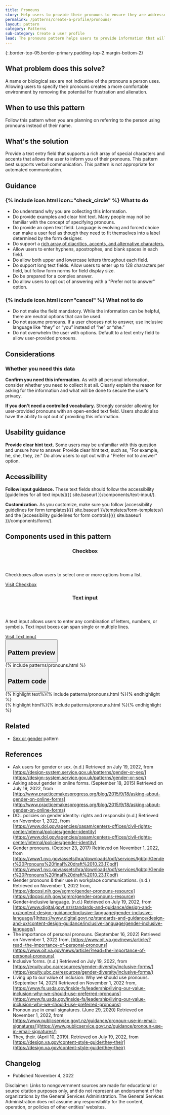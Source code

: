 ```yaml
---
title: Pronouns
story: Help users to provide their pronouns to ensure they are addressed in the manner they prefer
permalink: /patterns/create-a-profile/pronouns/
layout: pattern
category: Patterns
sub-category: Create a user profile
lead: The pronouns pattern helps users to provide information that will allow them to feel confident they will be addressed with the pronouns they use.
---
```


{:.border-top-05.border-primary.padding-top-2.margin-bottom-2}

## What problem does this solve?
A name or biological sex are not indicative of the pronouns a person uses. Allowing users to specify their pronouns creates a more comfortable environment by removing the potential for frustration and alienation.
 
## When to use this pattern 
Follow this pattern when you are planning on referring to the person using pronouns instead of their name.

## What's the solution
Provide a text entry field that supports a rich array of special characters and accents that allows the user to inform you of their pronouns. This pattern best supports verbal communication. This pattern is not appropriate for automated communication.

## Guidance

<div class="grid-row grid-gap-3">
  <div class="tablet:grid-col-5">
    <div class="do-dont">
      <div class="do-dont__do">
        <h3 class="do-dont__heading">
          {% include icon.html icon="check_circle" %}
          What to do
        </h3>
        <div class="do-dont__content">
          <ul>
            <li>Do understand why you are collecting this information.</li>
            <li>Do provide examples and clear hint text. Many people may not be familiar with the concept of specifying pronouns.</li>
            <li>Do provide an open text field. Language is evolving and forced choice can make a user feel as though they need to fit themselves into a label determined by the form designer.</li>
            <li>Do support a <a href="https://web.library.yale.edu/cataloging/music/diacrit">rich array of diacritics, accents, and alternative characters.</a></li>
            <li>Allow users to enter hyphens, apostrophes, and blank spaces in each field.</li>
            <li>Do allow both upper and lowercase letters throughout each field.</li>
            <li>Do support long text fields. Allow users to enter up to 128 characters per field, but follow form norms for field display size.</li>
            <li>Do be prepared for a complex answer.</li>
            <li>Do allow users to opt out of answering with a "Prefer not to answer" option.</li>
          </ul> 
        </div>
      </div>
    </div>
  </div>
  <div class="tablet:grid-col-5">
    <div class="do-dont__dont">
      <h3 class="do-dont__heading">
        {% include icon.html icon="cancel" %}
        What not to do
      </h3>
      <div class="do-dont__content">
          <ul>
            <li>Do not make the field mandatory. While the information can be helpful, there are neutral options that can be used.</li>
            <li>Do not assume pronouns. If a user chooses not to answer, use inclusive language like “they” or “you” instead of “he” or “she.”</li>
            <li>Do not overwhelm the user with options. Default to a text entry field to allow user-provided pronouns.</li>
          </ul>
      </div>
    </div>
  </div>
</div>

## Considerations
### Whether you need this data
<strong>Confirm you need this information.</strong> As with all personal information, consider whether you need to collect it at all. Clearly explain the reason for asking for the information and what will be done to secure the user’s privacy. 

<strong>If you don't need a controlled vocabulary.</strong> Strongly consider allowing for user-provided pronouns with an open-ended text field. Users should also have the ability to opt out of providing this information.

## Usability guidance

<strong>Provide clear hint text.</strong> Some users may be unfamiliar with this question and unsure how to answer. Provide clear hint text, such as, "For example, he, she, they, ze." Do allow users to opt out with a "Prefer not to answer" option.

## Accessibility

<strong>Follow input guidance.</strong> These text fields should follow the accessibility [guidelines for all text inputs]({{ site.baseurl }}/components/text-input/). 

<strong>Customization.</strong> As you customize, make sure you follow [accessibility guidelines for form templates]({{ site.baseurl }}/templates/form-templates/) and the [accessibility guidelines for form controls]({{ site.baseurl }}/components/form/).

## Components used in this pattern

<div class="usa-card-group flex-row margin-top-2">
  <div
  class="usa-card site-component-card grid-col-4 tablet:grid-col-4 margin-bottom-2"
  role="region"
  aria-atomic="true"
  aria-label="Visit checkbox component"
  data-meta="Visit checkbox component">
      <div class="usa-card__container">
      <header class="usa-card__header">
          <h3 class="usa-card__heading font-lang-lg">Checkbox</h3>
      </header>
      <div class="usa-card__body font-lang-sm">
          <p>Checkboxes allow users to select one or more options from a list.</p>
          <a href="{{ site.baseurl }}/components/checkbox/">Visit Checkbox</a>
      </div>
    </div>
  </div>
  <div
  class="usa-card site-component-card grid-col-4 tablet:grid-col-4 margin-bottom-2"
  role="region"
  aria-atomic="true"
  aria-label="Visit text input component"
  data-meta="Visit text input component">
      <div class="usa-card__container">
      <header class="usa-card__header">
          <h3 class="usa-card__heading font-lang-lg">Text input</h3>
      </header>
      <div class="usa-card__body font-lang-sm">
          <p>A text input allows users to enter any combination of letters, numbers, or symbols. Text input boxes can span single or multiple lines.</p>
          <a href="{{ site.baseurl }}/components/text-input/">Visit Text input</a>
      </div>
    </div>
  </div>
</div>

<div class="usa-accordion usa-accordion--bordered site-accordion-code site-component-preview">
  <button class="usa-accordion__button" aria-controls="accordion-preview" aria-expanded="true"><h2 id="pattern-preview">Pattern preview</h2></button>
  <div id="accordion-preview" class="usa-accordion__content">
    {% include patterns/pronouns.html %}
  </div>
</div>
<div class="usa-accordion usa-accordion--bordered site-accordion-code site-component-preview">
  <button class="usa-accordion__button" aria-controls="accordion-code" aria-expanded="false"><h2 id="pattern-code">Pattern code</h2></button>
  <div id="accordion-code" class="usa-accordion__content highlight-code">
    <div class="usa-sr-only">
      {% highlight text%}{% include patterns/pronouns.html %}{% endhighlight %}
    </div>
    {% highlight html%}{% include patterns/pronouns.html %}{% endhighlight %}
  </div>
</div>

## Related
- <a href="{{ site.baseurl }}/patterns/create-a-profile/sex-or-gender/">Sex or gender</a> pattern

## References
- Ask users for gender or sex. (n.d.) Retrieved on July 19, 2022, from [https://design-system.service.gov.uk/patterns/gender-or-sex/](https://design-system.service.gov.uk/patterns/gender-or-sex/)
- Asking about gender in online forms. (September 18, 2015) Retrieved on July 19, 2022, from [http://www.practicemakesprogress.org/blog/2015/9/18/asking-about-gender-on-online-forms](http://www.practicemakesprogress.org/blog/2015/9/18/asking-about-gender-on-online-forms)
- DOL policies on gender identity: rights and responsibi (n.d.) Retrieved on November 1, 2022, from [https://www.dol.gov/agencies/oasam/centers-offices/civil-rights-center/internal/policies/gender-identity](https://www.dol.gov/agencies/oasam/centers-offices/civil-rights-center/internal/policies/gender-identity)
- Gender pronouns. (October 23, 2017) Retrieved on November 1, 2022, from 
[https://www1.nyc.gov/assets/hra/downloads/pdf/services/lgbtqi/Gender%20Pronouns%20final%20draft%2010.23.17.pdf](https://www1.nyc.gov/assets/hra/downloads/pdf/services/lgbtqi/Gender%20Pronouns%20final%20draft%2010.23.17.pdf)
- Gender pronouns & their use in workplace communications. (n.d.) Retrieved on November 1, 2022 from, [https://dpcpsi.nih.gov/sgmro/gender-pronouns-resource](https://dpcpsi.nih.gov/sgmro/gender-pronouns-resource)
- Gender-inclusive language. (n.d.) Retrieved on July 19, 2022, from [https://www.digital.govt.nz/standards-and-guidance/design-and-ux/content-design-guidance/inclusive-language/gender-inclusive-language/](https://www.digital.govt.nz/standards-and-guidance/design-and-ux/content-design-guidance/inclusive-language/gender-inclusive-language/)
- The importance of personal pronouns. (September 16, 2022) Retrieved on November 1, 2022 from, [https://www.oit.va.gov/news/article/?read=the-importance-of-personal-pronouns](https://www.oit.va.gov/news/article/?read=the-importance-of-personal-pronouns) 
- Inclusive forms. (n.d.) Retrieved on July 19, 2022, from [https://equity.ubc.ca/resources/gender-diversity/inclusive-forms/](https://equity.ubc.ca/resources/gender-diversity/inclusive-forms/) 
- Living up to our value of inclusion: Why we should use pronouns. (September 14, 2021) Retrieved on November 1, 2022 from, [https://www.fs.usda.gov/inside-fs/leadership/living-our-value-inclusion-why-we-should-use-preferred-pronouns](https://www.fs.usda.gov/inside-fs/leadership/living-our-value-inclusion-why-we-should-use-preferred-pronouns)
- Pronoun use in email signatures. (June 29, 2020) Retrieved on November 1, 2022, from [https://www.publicservice.govt.nz/guidance/pronoun-use-in-email-signatures/](https://www.publicservice.govt.nz/guidance/pronoun-use-in-email-signatures/)
- They, their. (April 10, 2019). Retrieved on July 19, 2022, from [https://design.va.gov/content-style-guide/they-their](https://design.va.gov/content-style-guide/they-their) 

## Changelog
- Published November 4, 2022

Disclaimer: Links to nongovernment sources are made for educational or source citation purposes only, and do not represent an endorsement of the organizations by the General Services Administration. The General Services Administration does not assume any responsibility for the content, operation, or policies of other entities' websites.